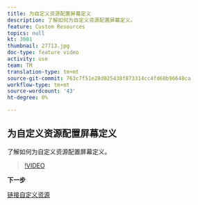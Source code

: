 ```yaml
---
title: 为自定义资源配置屏幕定义
description: 了解如何为自定义资源配置屏幕定义。
feature: Custom Resources
topics: null
kt: 3001
thumbnail: 27713.jpg
doc-type: feature video
activity: use
team: TM
translation-type: tm+mt
source-git-commit: 763c7f51e28d025438f873314cc4fd60b96648ca
workflow-type: tm+mt
source-wordcount: '43'
ht-degree: 0%

---
```



## 为自定义资源配置屏幕定义

了解如何为自定义资源配置屏幕定义。

>[!VIDEO](https://video.tv.adobe.com/v/27713?quality=9)

**下一步**

[链接自定义资源](./linking-custom-resources.md)
